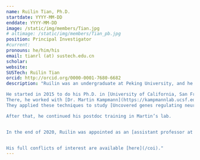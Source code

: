 ```yaml
---
name: Ruilin Tian, Ph.D.
startdate: YYYY-MM-DD
enddate: YYYY-MM-DD
image: /static/img/members/Tian.jpg
# altimage: /static/img/members/Tian_pb.jpg
position: Principal Investigator
#current:
pronouns: he/him/his
email: tianrl (at) sustech.edu.cn
scholar: 
website:
SUSTech: Ruilin Tian
orcid: http://orcid.org/0000-0001-7680-6682
description: "Ruilin was an undergraduate at Peking University, and he worked in the Ouyang laboratory.

He started in 2015 to do his Ph.D. in [University of California, San Francisco, CA, USA](https://kampmannlab.ucsf.edu/ruilin-tian-phd).
There, he worked with [Dr. Martin Kampmann](https://kampmannlab.ucsf.edu/welcome-kampmann-lab) creating  biophysical methods to develop [CRISPR-based functional genomics platforms in human iPSC-derived neurons](/publications#17573816).
They applied these techniques to study [Uncovered genes regulating neuronal redox homeostasis and oxidative stress response through genome-wide CRISPR screens](/publications#19956261).

After that, he continued his postdoc training in Martin’s lab.


In the end of 2020, Ruilin was appointed as an [assistant professor at SUSTech Fellow](https://www.sustech.edu.cn/en/tianruilin.html?lang=en).


His full conflicts of interest are available [here](/coi)."
---
```

